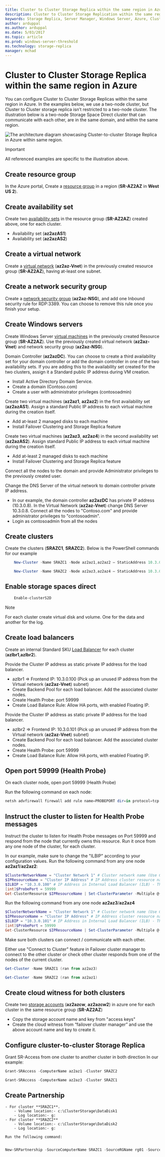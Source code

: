 ```yaml
---
title: Cluster to Cluster Storage Replica within the same region in Azure
description: Cluster to Cluster Storage Replication within the same region in Azure
keywords: Storage Replica, Server Manager, Windows Server, Azure, Cluster, the same region
author: arduppal
ms.author: arduppal
ms.date: 5/03/2017
ms.topic: article
ms.prod: windows-server-threshold
ms.technology: storage-replica
manager: mchad
---
```

# Cluster to Cluster Storage Replica within the same region in Azure
You can configure Cluster to Cluster Storage Replicas within the same region in Azure. In the examples below, we use a two-node cluster, but Cluster to Cluster storage replica isn’t restricted to a two-node cluster. The illustration below is a two-node Storage Space Direct cluster that can communicate with each other, are in the same domain, and within the same region.

![The architecture diagram showcasing Cluster-to-cluster Storage Replica in Azure within same region.](media\Cluster-to-cluster-azure-one-region\architecture.png)
> [!IMPORTANT]
> All referenced examples are specific to the illustration above.

## Create resource group
In the Azure portal, Create a [resource group](https://ms.portal.azure.com/#create/Microsoft.ResourceGroup) in a region (**SR-AZ2AZ** in **West US 2**).

## Create availability set
Create two [availability sets](https://ms.portal.azure.com/#create/Microsoft.AvailabilitySet-ARM) in the resource group (**SR-AZ2AZ**) created above, one for each cluster.
   - Availability set (**az2azAS1**)
   - Availability set (**az2azAS2**)

## Create a virtual network
Create a [virtual network](https://ms.portal.azure.com/#create/Microsoft.VirtualNetwork-ARM) (**az2az-Vnet**) in the previously created resource group (**SR-AZ2AZ**), having at-least one subnet.

## Create a network security group
Create a [network security group](https://ms.portal.azure.com/#create/Microsoft.NetworkSecurityGroup-ARM) (**az2az-NSG**), and add one Inbound security rule for RDP:3389. You can choose to remove this rule once you finish your setup.

## Create Windows servers
Create Windows Server [virtual machines](https://ms.portal.azure.com/#create/Microsoft.WindowsServer2016Datacenter-ARM) in the previously created Resource group (**SR-AZ2AZ**). Use the previously created virtual network (**az2az-Vnet**) and network security group (**az2az-NSG**).

Domain Controller (**az2azDC**). You can choose to create a third availability set for your domain controller or add the domain controller in one of the two availability sets. If you are adding this to the availability set created for the two clusters, assign it a Standard public IP address during VM creation. 
   - Install Active Directory Domain Service.
   - Create a domain (Contoso.com)
   - Create a user with administrator privileges (contosoadmin)

Create two virtual machines (**az2az1**, **az2az2**) in the first availability set (**az2azAS1**). Assign a standard Public IP address to each virtual machine during the creation itself.
   - Add at-least 2 managed disks to each machine
   - Install Failover Clustering and Storage Replica feature

Create two virtual machines (**az2az3**, **az2az4**) in the second availability set (**az2azAS2**). Assign standard Public IP address to each virtual machine during the creation itself.
   - Add at-least 2 managed disks to each machine
   - Install Failover Clustering and Storage Replica feature

Connect all the nodes to the domain and provide Administrator privileges to the previously created user.

Change the DNS Server of the virtual network to domain controller private IP address. 
   - In our example, the domain controller **az2azDC** has private IP address (10.3.0.8). In the Virtual Network (**az2az-Vnet**) change DNS Server 10.3.0.8. Connect all the nodes to "Contoso.com" and provide administrator privileges to "contosoadmin".
   - Login as contosoadmin from all the nodes
 
## Create clusters

Create the clusters (**SRAZC1**, **SRAZC2**).
Below is the PowerShell commands for our example
```PowerShell
    New-Cluster -Name SRAZC1 -Node az2az1,az2az2 – StaticAddress 10.3.0.100
```
```PowerShell
    New-Cluster -Name SRAZC2 -Node az2az3,az2az4 – StaticAddress 10.3.0.101
```

## Enable storage spaces direct
```PowerShell
    Enable-clusterS2D
```

> [!NOTE]
> For each cluster create virtual disk and volume. One for the data and another for the log.

## Create load balancers
Create an internal Standard SKU [Load Balancer](https://ms.portal.azure.com/#create/Microsoft.LoadBalancer-ARM) for each cluster (**azlbr1**,**azlbr2**).

Provide the Cluster IP address as static private IP address for the load balancer.
- azlbr1 => Frontend IP: 10.3.0.100 (Pick up an unused IP address from the Virtual network (**az2az-Vnet**) subnet)
- Create Backend Pool for each load balancer. Add the associated cluster nodes.
- Create Health Probe: port 59999
- Create Load Balance Rule: Allow HA ports, with enabled Floating IP.

Provide the Cluster IP address as static private IP address for the load balancer.
- azlbr2 => Frontend IP: 10.3.0.101 (Pick up an unused IP address from the Virtual network (**az2az-Vnet**) subnet)
- Create Backend Pool for each load balancer. Add the associated cluster nodes.
- Create Health Probe: port 59999
- Create Load Balance Rule: Allow HA ports, with enabled Floating IP.

## Open port 59999 (Health Probe)
On each cluster node, open port 59999 (Health Probe)

Run the following command on each node:

```PowerShell
netsh advfirewall firewall add rule name=PROBEPORT dir=in protocol=tcp action=allow localport=59999 remoteip=any profile=any 
```

## Instruct the cluster to listen for Health Probe messages
Instruct the cluster to listen for Health Probe messages on Port 59999 and respond from the node that currently owns this resource.
Run it once from any one node of the cluster, for each cluster. 


In our example, make sure to change the "ILBIP" according to your configuration values. Run the following command from any one node **az2az1**/**az2az2**:
```PowerShell
$ClusterNetworkName = "Cluster Network 1" # Cluster network name (Use Get-ClusterNetwork on Windows Server 2012 or higher to find the name. And use Get-ClusterResource to find the IPResourceName).
$IPResourceName = "Cluster IP Address" # IP Address cluster resource name.
$ILBIP = "10.3.0.100" # IP Address in Internal Load Balancer (ILB) - The static IP address for the load balancer configured in the Azure portal.
[int]$ProbePort = 59999
Get-ClusterResource $IPResourceName | Set-ClusterParameter -Multiple @{"Address"="$ILBIP";"ProbePort"=$ProbePort;"SubnetMask"="255.255.255.255";"Network"="$ClusterNetworkName";”ProbeFailureThreshold”=5;"EnableDhcp"=0}  
```

Run the following command from any one node **az2az3**/**az2az4**
```PowerShell
$ClusterNetworkName = "Cluster Network 1" # Cluster network name (Use Get-ClusterNetwork on Windows Server 2012 or higher to find the name. And use Get-ClusterResource to find the IPResourceName).
$IPResourceName = "Cluster IP Address" # IP Address cluster resource name.
$ILBIP = "10.3.0.101" # IP Address in Internal Load Balancer (ILB) - The static IP address for the load balancer configured in the Azure portal.
[int]$ProbePort = 59999
Get-ClusterResource $IPResourceName | Set-ClusterParameter -Multiple @{"Address"="$ILBIP";"ProbePort"=$ProbePort;"SubnetMask"="255.255.255.255";"Network"="$ClusterNetworkName";”ProbeFailureThreshold”=5;"EnableDhcp"=0}  
```

Make sure both clusters can connect / communicate with each other.

   Either use "Connect to Cluster" feature in Failover cluster manager to connect to the other cluster or check other cluster responds from one of the nodes of the current cluster.

```PowerShell
Get-Cluster -Name SRAZC1 (ran from az2az3)
```
```PowerShell
Get-Cluster -Name SRAZC2 (ran from az2az1)
```

## Create cloud witness for both clusters
Create two [storage accounts](https://ms.portal.azure.com/#create/Microsoft.StorageAccount-ARM) (**az2azcw**, **az2azcw2**) in azure one for each cluster in the same resource group (**SR-AZ2AZ**)
- Copy the storage account name and key from "access keys"
- Create the cloud witness from “failover cluster manager” and use the above account name and key to create it.

## Configure cluster-to-cluster Storage Replica
Grant SR-Access from one cluster to another cluster in both direction
In our example:
```PowerShell
Grant-SRAccess -ComputerName az2az1 -Cluster SRAZC2
```
```PowerShell
Grant-SRAccess -ComputerName az2az3 -Cluster SRAZC1
```

## Create Partnership

    - For cluster **SRAZC1**.
        - Volume location:- c:\ClusterStorage\DataDisk1
        - Log location:- g:
    - For cluster **SRAZC2**
        - Volume location:- c:\ClusterStorage\DataDisk2
        - Log location:- g:

    Run the following command:

```PowerShell

New-SRPartnership -SourceComputerName SRAZC1 -SourceRGName rg01 -SourceVolumeName c:\ClusterStorage\DataDisk1 -SourceLogVolumeName  g: -DestinationComputerName **SRAZC2** -DestinationRGName rg02 -DestinationVolumeName c:\ClusterStorage\DataDisk2 -DestinationLogVolumeName  g:
```